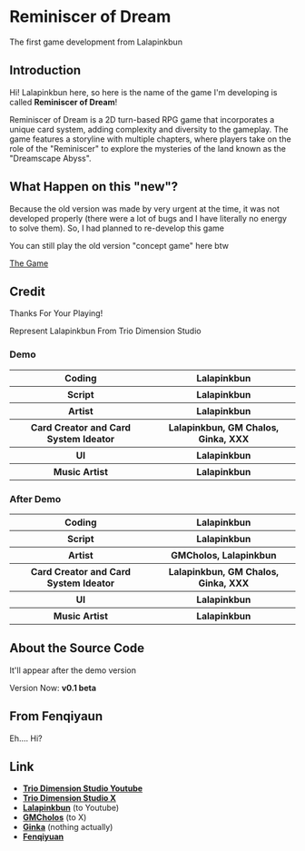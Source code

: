 # Reminiscer of Dream
The first game development from Lalapinkbun

## Introduction
Hi! Lalapinkbun here, so here is the name of the game I'm developing is called **Reminiscer of Dream**!

Reminiscer of Dream is a 2D turn-based RPG game that incorporates a unique card system, adding complexity and diversity to the gameplay. The game features a storyline with multiple chapters, where players take on the role of the "Reminiscer" to explore the mysteries of the land known as the "Dreamscape Abyss".

## What Happen on this "new"?
Because the old version was made by very urgent at the time, it was not developed properly (there were a lot of bugs and I have literally no energy to solve them). So, I had planned to re-develop this game

You can still play the old version "concept game" here btw

[The Game](https://github.com/Lalapinkbun/Reminiscer-Of-Dream/releases/tag/v1.0.0-alpha)

## Credit
Thanks For Your Playing!

Represent
Lalapinkbun From Trio Dimension Studio

### Demo
<table>
  <tr>
    <th> Coding </th>
    <th> Lalapinkbun </th>
  </tr>
  <tr>
    <th> Script </th>
    <th> Lalapinkbun </th>
  </tr>
  <tr>
    <th> Artist </th>
    <th> Lalapinkbun </th>
  </tr>
  <tr>
    <th> Card Creator and Card System Ideator </th>
    <th> Lalapinkbun, GM Chalos, Ginka, XXX </th>
  </tr>
  <tr>
    <th> UI </th>
    <th> Lalapinkbun </th>
  </tr>
  <tr>
    <th> Music Artist </th>
    <th> Lalapinkbun </th>
  </tr>
</table>

### After Demo
<table>
  <tr>
    <th> Coding </th>
    <th> Lalapinkbun </th>
  </tr>
  <tr>
    <th> Script </th>
    <th> Lalapinkbun </th>
  </tr>
  <tr>
    <th> Artist </th>
    <th> GMCholos, Lalapinkbun </th>
  </tr>
  <tr>
    <th> Card Creator and Card System Ideator </th>
    <th> Lalapinkbun, GM Chalos, Ginka, XXX </th>
  </tr>
  <tr>
    <th> UI </th>
    <th> Lalapinkbun </th>
  </tr>
  <tr>
    <th> Music Artist </th>
    <th> Lalapinkbun </th>
  </tr>
</table>

## About the Source Code
It'll appear after the demo version

Version Now: __**v0.1 beta**__

## From Fenqiyaun
Eh.... Hi?

## Link
- **[Trio Dimension Studio Youtube](https://www.youtube.com/@TrioDimensionStudioOfficial)** <br/>
- **[Trio Dimension Studio X](https://x.com/TrioDimension)** <br/>
- **[Lalapinkbun](https://www.youtube.com/@lalapinkbun)** (to Youtube) <br/>
- **[GMCholos](https://x.com/JustTurbo02)** (to X) <br/>
- **[Ginka]()** (nothing actually) <br/>
- **[Fenqiyuan](https://www.youtube.com/@fenqiyuan)** <br/>
